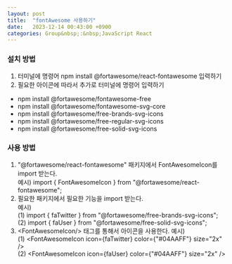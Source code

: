 ```yaml
---
layout: post
title:  "fontAwesome 사용하기"
date:   2023-12-14 00:43:00 +0900
categories: Group&nbsp;:&nbsp;JavaScript React
---
```


### 설치 방법


1. 터미널에 명령어 npm install @fortawesome/react-fontawesome 입력하기
2. 필요한 아이콘에 따라서 추가로 터미널에 명령어 입력하기
  - npm install @fortawesome/fontawesome-free
  - npm install @fortawesome/fontawesome-svg-core
  - npm install @fortawesome/free-brands-svg-icons
  - npm install @fortawesome/free-regular-svg-icons
  - npm install @fortawesome/free-solid-svg-icons

### 사용 방법

1. "@fortawesome/react-fontawesome" 패키지에서 FontAwesomeIcon를 import 받는다.  
예시) import { FontAwesomeIcon } from "@fortawesome/react-fontawesome";
1. 필요한 패키지에서 필요한 기능을 import 받는다.  
예시)  
(1) import { faTwitter } from "@fortawesome/free-brands-svg-icons";  
(2) import { faUser } from "@fortawesome/free-solid-svg-icons";
2. &lt;FontAwesomeIcon/> 태그를 통해서 아이콘을 사용한다.
예시)  
(1) &lt;FontAwesomeIcon icon={faTwitter} color={"#04AAFF"} size="2x" />  
(2) &lt;FontAwesomeIcon icon={faUser} color={"#04AAFF"} size="2x" />